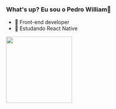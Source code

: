 ### What's up? Eu sou o Pedro William👋

- 🔭 Front-end developer
- 📝 Estudando React Native

<div>
  <img height="180em" src="https://github-readme-stats.vercel.app/api/top-langs/?username=Pedrowill21&layout=compact&langs_count=7&theme=bear"/>
</div>



